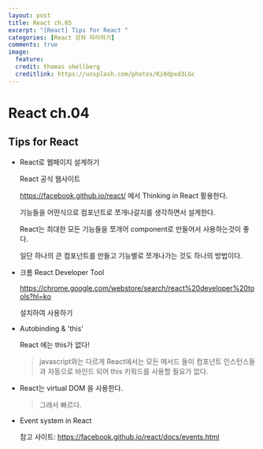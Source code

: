```yaml
---
layout: post
title: React ch.05
excerpt: "[React] Tips for React "
categories: [React 강좌 따라하기]
comments: true
image:
  feature:
  credit: thomas shellberg
  creditlink: https://unsplash.com/photos/Ki0dpxd3LGc
---
```


# React ch.04

## Tips for React

* React로 웹페이지 설계하기

  React 공식 웹사이트

  https://facebook.github.io/react/ 에서 Thinking in React 활용한다.

  기능들을 어떤식으로 컴포넌트로 쪼개나갈지를 생각하면서 설계한다.

  React는 최대한 모든 기능들을 쪼개어 component로 만들어서 사용하는것이 좋다.

  일단 하나의 큰 컴포넌트를 만들고 기능별로 쪼개나가는 것도 하나의 방법이다.


* 크롬 React Developer Tool

  https://chrome.google.com/webstore/search/react%20developer%20tools?hl=ko

  설치하여 사용하기


* Autobinding & 'this'

  React 에는 this가 없다!
  > javascript와는 다르게 React에서는 모든 메서드 들이 컴포넌트 인스턴스들과 자동으로 바인드 되어 this 키워드를 사용할 필요가 없다.

* React는 virtual DOM 을 사용한다.
  > 그래서 빠르다.


* Event system in React

  참고 사이트: https://facebook.github.io/react/docs/events.html
